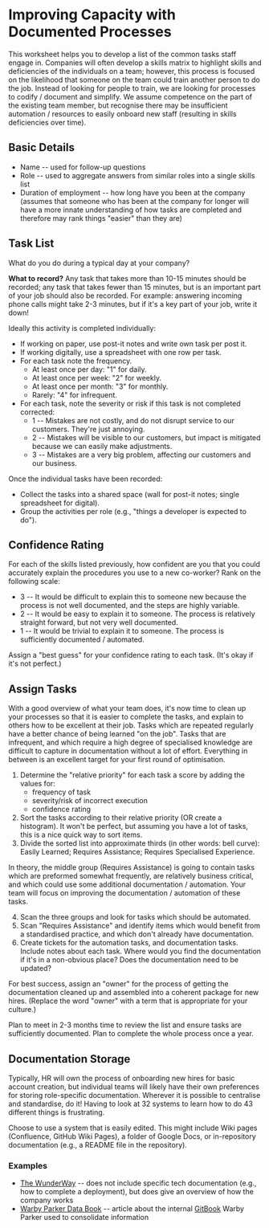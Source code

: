 # Improving Capacity with Documented Processes

This worksheet helps you to develop a list of the common tasks staff engage in. Companies will often develop a skills matrix to highlight skills and deficiencies of the individuals on a team; however, this process is focused on the likelihood that someone on the team could train another person to do the job. Instead of looking for people to train, we are looking for processes to codify / document and simplify. We assume competence on the part of the existing team member, but recognise there may be insufficient automation / resources to easily onboard new staff (resulting in skills deficiencies over time).

## Basic Details

- Name -- used for follow-up questions
- Role -- used to aggregate answers from similar roles into a single skills list
- Duration of employment -- how long have you been at the company (assumes that someone who has been at the company for longer will have a more innate understanding of how tasks are completed and therefore may rank things "easier" than they are)

## Task List

What do you do during a typical day at your company?

**What to record?** Any task that takes more than 10-15 minutes should be recorded; any task that takes fewer than 15 minutes, but is an important part of your job should also be recorded. For example: answering incoming phone calls might take 2-3 minutes, but if it's a key part of your job, write it down!

Ideally this activity is completed individually:

- If working on paper, use post-it notes and write own task per post it.
- If working digitally, use a spreadsheet with one row per task.
- For each task note the frequency.
  - At least once per day: "1" for daily.
  - At least once per week: "2" for weekly.
  - At least once per month: "3" for monthly.
  - Rarely: "4" for infrequent.
- For each task, note the severity or risk if this task is not completed corrected:
  - 1 -- Mistakes are not costly, and do not disrupt service to our customers. They're just annoying.
  - 2 -- Mistakes will be visible to our customers, but impact is mitigated because we can easily make adjustments.
  - 3 -- Mistakes are a very big problem, affecting our customers and our business.

Once the individual tasks have been recorded:

- Collect the tasks into a shared space (wall for post-it notes; single spreadsheet for digital).
- Group the activities per role (e.g., "things a developer is expected to do").

## Confidence Rating

For each of the skills listed previously, how confident are you that you could accurately explain the procedures you use to a new co-worker? Rank on the following scale:

- 3 -- It would be difficult to explain this to someone new because the process is not well documented, and the steps are highly variable.
- 2 -- It would be easy to explain it to someone. The process is relatively straight forward, but not very well documented.
- 1 -- It would be trivial to explain it to someone. The process is sufficiently documented / automated.

Assign a "best guess" for your confidence rating to each task. (It's okay if it's not perfect.)

## Assign Tasks

With a good overview of what your team does, it's now time to clean up your processes so that it is easier to complete the tasks, and explain to others how to be excellent at their job. Tasks which are repeated regularly have a better chance of being learned "on the job". Tasks that are infrequent, and which require a high degree of specialised knowledge are difficult to capture in documentation without a lot of effort. Everything in between is an excellent target for your first round of optimisation.

1. Determine the "relative priority" for each task a score by adding the values for:
   - frequency of task
   - severity/risk of incorrect execution
   - confidence rating
2. Sort the tasks according to their relative priority (OR create a histogram). It won't be perfect, but assuming you have a lot of tasks, this is a nice quick way to sort items.
3. Divide the sorted list into approximate thirds (in other words: bell curve): Easily Learned; Requires Assistance; Requires Specialised Experience.

In theory, the middle group (Requires Assistance) is going to contain tasks which are preformed somewhat frequently, are relatively business critical, and which could use some additional documentation / automation. Your team will focus on improving the documentation / automation of these tasks.

4. Scan the three groups and look for tasks which should be automated.
5. Scan "Requires Assistance" and identify items which would benefit from a standardised practice, and which don't already have documentation.
6. Create tickets for the automation tasks, and documentation tasks. Include notes about each task. Where would you find the documentation if it's in a non-obvious place? Does the documentation need to be updated?

For best success, assign an "owner" for the process of getting the documentation cleaned up and assembled into a coherent package for new hires. (Replace the word "owner" with a term that is appropriate for your culture.)

Plan to meet in 2-3 months time to review the list and ensure tasks are sufficiently documented. Plan to complete the whole process once a year.

## Documentation Storage

Typically, HR will own the process of onboarding new hires for basic account creation, but individual teams will likely have their own preferences for storing role-specific documentation. Wherever it is possible to centralise and standardise, do it! Having to look at 32 systems to learn how to do 43 different things is frustrating.

Choose to use a system that is easily edited. This might include Wiki pages (Confluence, GitHub Wiki Pages), a folder of Google Docs, or in-repository documentation (e.g., a README file in the repository).

### Examples

- [The WunderWay](http://way.wunder.io/) -- does not include specific tech documentation (e.g., how to complete a deployment), but does give an overview of how the company works
- [Warby Parker Data Book](http://www.theoculists.com/the-warby-parker-data-book/) -- article about the internal [GitBook](https://www.gitbook.com/) Warby Parker used to consolidate information
